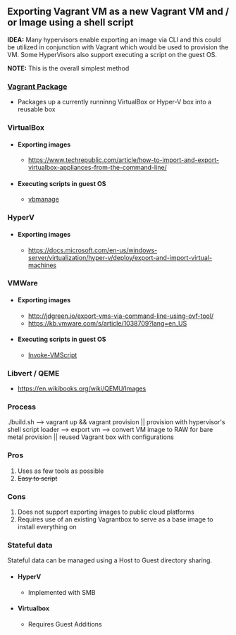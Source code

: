 ## Exporting Vagrant VM as a new Vagrant VM and / or Image using a shell script

**IDEA:** Many hypervisors enable exporting an image via CLI and this could be utilized in conjunction with Vagrant which would be used to provision the VM. Some HyperVisors also support executing a script on the guest OS.

**NOTE:** This is the overall simplest method

### [Vagrant Package](https://www.vagrantup.com/docs/cli/package.html)
- Packages up a currently runninng VirtualBox or Hyper-V box into a reusable box

### VirtualBox
- #### Exporting images
    - https://www.techrepublic.com/article/how-to-import-and-export-virtualbox-appliances-from-the-command-line/
- #### Executing scripts in guest OS
    - [vbmanage](https://askubuntu.com/questions/490420/how-to-launch-a-script-inside-a-vm-from-the-host)

### HyperV
- #### Exporting images
    - https://docs.microsoft.com/en-us/windows-server/virtualization/hyper-v/deploy/export-and-import-virtual-machines

### VMWare
- #### Exporting images
    - http://jdgreen.io/export-vms-via-command-line-using-ovf-tool/
    - https://kb.vmware.com/s/article/1038709?lang=en_US
- #### Executing scripts in guest OS
    - [Invoke-VMScript](https://www.vmware.com/content/dam/digitalmarketing/vmware/en/pdf/techpaper/vsphere_power-cli-5.1-r1_technote.pdf)

### Libvert / QEME
- https://en.wikibooks.org/wiki/QEMU/Images

### Process
./build.sh --> vagrant up && vagrant provision || provision with hypervisor's shell script loader --> export vm --> convert VM image to RAW for bare metal provision || reused Vagrant box with configurations

### Pros
1. Uses as few tools as possible
2. ~~Easy to script~~


### Cons
1. Does not support exporting images to public cloud platforms
2. Requires use of an existing Vagrantbox to serve as a base image to install everything on

### Stateful data
Stateful data can be managed using a Host to Guest directory sharing.
- #### HyperV
    - Implemented with SMB
- #### Virtualbox
    - Requires Guest Additions